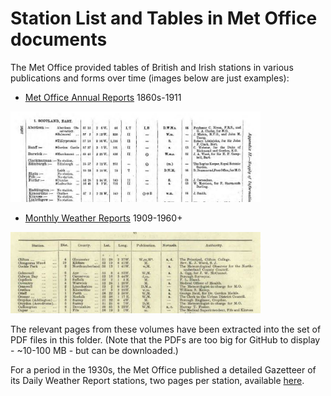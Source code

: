 # Station List and Tables in Met Office documents

The Met Office provided tables of British and Irish stations in various publications and forms over time (images below are just examples):

* [Met Office Annual Reports](https://digital.nmla.metoffice.gov.uk/index.php?name=SO_e75e4cf3-9be6-47f9-9444-0c2debbcef83) 1860s-1911

<img src="Images/AnnualReportExample.jpg" width=400>

* [Monthly Weather Reports](https://digital.nmla.metoffice.gov.uk/SO_672294fb-176b-4de6-b393-4ee3a1cacbad/) 1909-1960+

<img src="Images/MonthlyWeatherReportExample.jpg" width=400>

The relevant pages from these volumes have been extracted into the set of PDF files in this folder. (Note that the PDFs are too big for GitHub to display - ~10-100 MB - but can be downloaded.)

For a period in the 1930s, the Met Office published a detailed Gazetteer of its Daily Weather Report stations, two pages per station, available [here](https://digital.nmla.metoffice.gov.uk/index.php?name=SO_287be104-9fea-4e33-aa77-0f689aa9e484).



